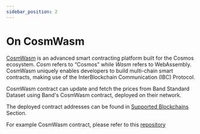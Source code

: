 ```yaml
---
sidebar_position: 2
---
```


# On CosmWasm

[CosmWasm](https://cosmwasm.com/) is an advanced smart contracting platform built for the Cosmos ecosystem. _Cosm_ refers to “Cosmos” while _Wasm_ refers to WebAssembly. CosmWasm uniquely enables developers to build multi-chain smart contracts, making use of the InterBlockchain Communication (IBC) Protocol.

CosmWasm contract can update and fetch the prices from Band Standard Dataset using Band's CosmWasm contract, deployed on their network.

The deployed contract addresses can be found in [Supported Blockchains](/develop/supported-blockchains/) Section.

For example CosmWasm contract, please refer to this [repository](https://github.com/bandprotocol/band-std-reference-contracts-cosmwasm)
